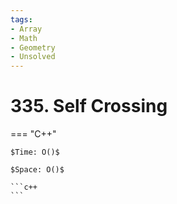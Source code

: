 ```yaml
---
tags:
- Array
- Math
- Geometry
- Unsolved
---
```



# 335. Self Crossing

=== "C++"

    $Time: O()$

    $Space: O()$

    ```c++
    ```